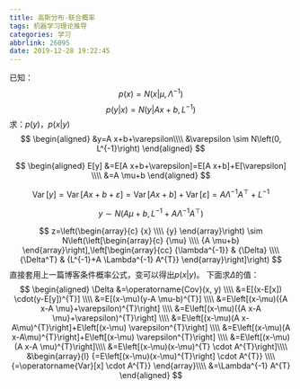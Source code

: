 ```yaml
---
title: 高斯分布-联合概率
tags: 机器学习理论推导
categories: 学习
abbrlink: 26095
date: 2019-12-28 19:22:45
---
```

已知：$$p(x)=N\left(x | \mu, \Lambda^{-1}\right)$$ $$p(y | x)=N\left(y | A x+b, L^{-1}\right)$$
求：$p(y)$，$p(x|y)$
$$
\begin{aligned}
&y=A x+b+\varepsilon\\\\
&\varepsilon \sim N\left(0, L^{-1}\right)
\end{aligned}
$$

$$
\begin{aligned}
E[y] &=E[A x+b+\varepsilon]=E[A x+b]+E[\varepsilon] \\\\
&=A \mu+b
\end{aligned}
$$

$$\operatorname{Var}[y]=\operatorname{Var}[A x+b+\varepsilon]= 
\operatorname{Var}[A x+b]+\operatorname{Var} [\varepsilon] 
=A \Lambda^{-1} A^{\top}+L^{-1} $$

$$y \sim N\left(A \mu+b, L^{-1}+A \Lambda^{-1} A^{\top}\right)$$

$$
z=\left(\begin{array}{c}
{x} \\\\
{y}
\end{array}\right) \sim N\left(\left[\begin{array}{c}
{\mu} \\\\
{A \mu+b}
\end{array}\right],\left[\begin{array}{cc}
{\lambda^{-1}} & {\Delta} \\\\
{\Delta^T} & {L^{-1}+A \Lambda^{-1} A^{T}}
\end{array}\right]\right)
$$
直接套用上一篇博客条件概率公式，变可以得出$p(x|y)$。
下面求$\Delta$的值：
$$
\begin{aligned}
\Delta &=\operatorname{Cov}(x, y) \\\\
&=E[(x-E[x]) \cdot(y-E[y])^{T}] \\\\
&=E[(x-\mu)(y-A \mu-b)^{T}] \\\\
&=E\left[(x-\mu)({A x-A \mu}+\varepsilon)^{T}\right] \\\\
&=E\left[(x-\mu)({A x-A \mu}+\varepsilon)^{T}\right] \\\\
&=E\left[(x-\mu)(A x-A\mu)^{T}\right]+E\left[(x-\mu) \varepsilon^{T}\right] \\\\
&=E\left[(x-\mu)(A x-A\mu)^{T}\right]+E\left[(x-\mu) \varepsilon^{T}\right] \\\\
&=E\left[(x-\mu)(A x-A \mu)^{T}\right]\\\\
&=E\left[(x-\mu)(x-\mu)^{T} \cdot A^{T}\right]\\\\
&\begin{array}{l}
{=E\left[(x-\mu)(x-\mu)^{T}\right] \cdot A^{T}} \\\\
{=\operatorname{Var}[x] \cdot A^{T}}
\end{array}\\\\
&=\Lambda^{-1} A^{T}
\end{aligned}
$$


